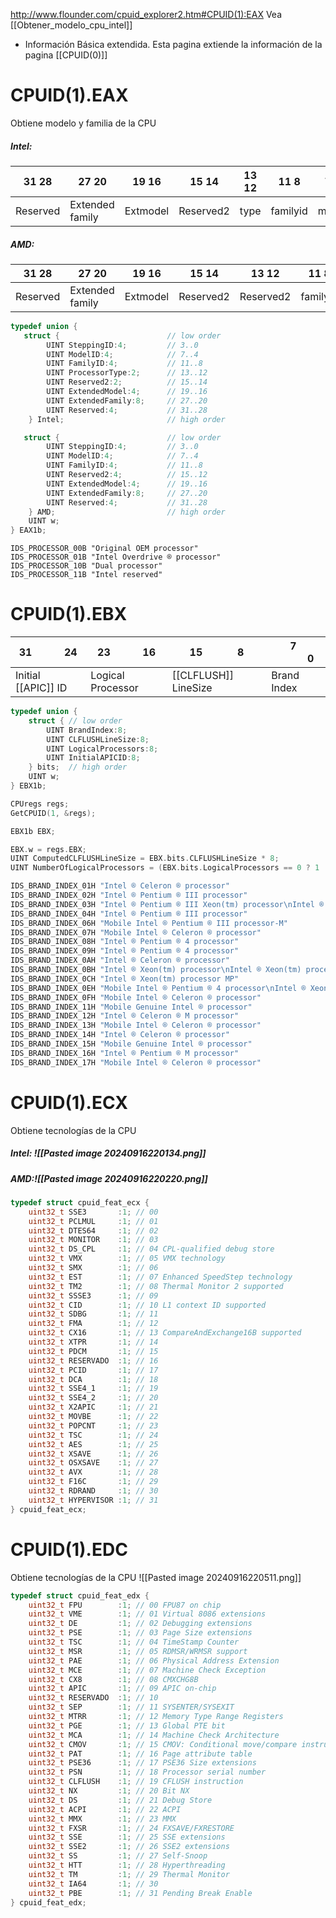 http://www.flounder.com/cpuid_explorer2.htm#CPUID(1):EAX
Vea [[Obtener_modelo_cpu_intel]]

- Información Básica extendida. Esta pagina extiende la información de la pagina [[CPUID(0)]]

# CPUID(1).EAX
Obtiene modelo y familia de la CPU
##### Intel:

| 31    28 | 27            20 | 19      16 | 15 14     | 13 12 | 11     8 | 7      4 | 3      0 |
| -------- | ---------------- | ---------- | --------- | ----- | -------- | -------- | -------- |
| Reserved | Extended family  | Extmodel   | Reserved2 | type  | familyid | model    | stepping |


##### AMD:

| 31    28 | 27       20     | 19    16 | 15 14     | 13 12     | 11     8 | 7      4 | 3      0 |
| -------- | --------------- | -------- | --------- | --------- | -------- | -------- | -------- |
| Reserved | Extended family | Extmodel | Reserved2 | Reserved2 | familyid | model    | stepping |

```c
typedef union {
   struct {                        // low order
		UINT SteppingID:4;         // 3..0
		UINT ModelID:4;            // 7..4
		UINT FamilyID:4;           // 11..8
		UINT ProcessorType:2;      // 13..12
		UINT Reserved2:2;          // 15..14
		UINT ExtendedModel:4;      // 19..16
		UINT ExtendedFamily:8;     // 27..20
		UINT Reserved:4;           // 31..28
	} Intel;                       // high order

   struct {                        // low order
		UINT SteppingID:4;         // 3..0
		UINT ModelID:4;            // 7..4
		UINT FamilyID:4;           // 11..8
		UINT Reserved2:4;          // 15..12
		UINT ExtendedModel:4;      // 19..16
		UINT ExtendedFamily:8;     // 27..20
		UINT Reserved:4;           // 31..28
	} AMD;                         // high order
	UINT w;
} EAX1b;
```

```
IDS_PROCESSOR_00B "Original OEM processor"
IDS_PROCESSOR_01B "Intel Overdrive ® processor"
IDS_PROCESSOR_10B "Dual processor"
IDS_PROCESSOR_11B "Intel reserved"
```
# CPUID(1).EBX


| 31            24    | 23            16  | 15             8     | 7              0 |
| ------------------- | ----------------- | -------------------- | ---------------- |
| Initial [[APIC]] ID | Logical Processor | [[CLFLUSH]] LineSize | Brand Index      |
```c
typedef union {
	struct { // low order
		UINT BrandIndex:8;
		UINT CLFLUSHLineSize:8;
		UINT LogicalProcessors:8;
		UINT InitialAPICID:8;
	} bits;  // high order
	UINT w;
} EBX1b;
```

```c
CPUregs regs;
GetCPUID(1, &regs);

EBX1b EBX;

EBX.w = regs.EBX;
UINT ComputedCLFLUSHLineSize = EBX.bits.CLFLUSHLineSize * 8;
UINT NumberOfLogicalProcessors = (EBX.bits.LogicalProcessors == 0 ? 1 : EBX.bits.LogicalProcessors);
```

```c
IDS_BRAND_INDEX_01H "Intel ® Celeron ® processor"
IDS_BRAND_INDEX_02H "Intel ® Pentium ® III processor"
IDS_BRAND_INDEX_03H "Intel ® Pentium ® III Xeon(tm) processor\nIntel ® Celeron ® processor"
IDS_BRAND_INDEX_04H "Intel ® Pentium ® III processor"
IDS_BRAND_INDEX_06H "Mobile Intel ® Pentium ® III processor-M"
IDS_BRAND_INDEX_07H "Mobile Intel ® Celeron ® processor"
IDS_BRAND_INDEX_08H "Intel ® Pentium ® 4 processor"
IDS_BRAND_INDEX_09H "Intel ® Pentium ® 4 processor"
IDS_BRAND_INDEX_0AH "Intel ® Celeron ® processor"
IDS_BRAND_INDEX_0BH "Intel ® Xeon(tm) processor\nIntel ® Xeon(tm) processor MP"
IDS_BRAND_INDEX_0CH "Intel ® Xeon(tm) processor MP"
IDS_BRAND_INDEX_0EH "Mobile Intel ® Pentium ® 4 processor\nIntel ® Xeon(tm) processor"
IDS_BRAND_INDEX_0FH "Mobile Intel ® Celeron ® processor"
IDS_BRAND_INDEX_11H "Mobile Genuine Intel ® processor"
IDS_BRAND_INDEX_12H "Intel ® Celeron ® M processor"
IDS_BRAND_INDEX_13H "Mobile Intel ® Celeron ® processor"
IDS_BRAND_INDEX_14H "Intel ® Celeron ® processor"
IDS_BRAND_INDEX_15H "Mobile Genuine Intel ® processor"
IDS_BRAND_INDEX_16H "Intel ® Pentium ® M processor"
IDS_BRAND_INDEX_17H "Mobile Intel ® Celeron ® processor"
```

# CPUID(1).ECX
Obtiene tecnologías de la CPU

##### Intel: ![[Pasted image 20240916220134.png]]
##### AMD:![[Pasted image 20240916220220.png]]
```c
typedef struct cpuid_feat_ecx {
    uint32_t SSE3       :1; // 00
    uint32_t PCLMUL     :1; // 01
    uint32_t DTES64     :1; // 02
    uint32_t MONITOR    :1; // 03
    uint32_t DS_CPL     :1; // 04 CPL-qualified debug store
    uint32_t VMX        :1; // 05 VMX technology
    uint32_t SMX        :1; // 06
    uint32_t EST        :1; // 07 Enhanced SpeedStep technology
    uint32_t TM2        :1; // 08 Thermal Monitor 2 supported
    uint32_t SSSE3      :1; // 09
    uint32_t CID        :1; // 10 L1 context ID supported
    uint32_t SDBG       :1; // 11
    uint32_t FMA        :1; // 12
    uint32_t CX16       :1; // 13 CompareAndExchange16B supported
    uint32_t XTPR       :1; // 14
    uint32_t PDCM       :1; // 15
    uint32_t RESERVADO  :1; // 16
    uint32_t PCID       :1; // 17
    uint32_t DCA        :1; // 18
    uint32_t SSE4_1     :1; // 19
    uint32_t SSE4_2     :1; // 20
    uint32_t X2APIC     :1; // 21
    uint32_t MOVBE      :1; // 22
    uint32_t POPCNT     :1; // 23
    uint32_t TSC        :1; // 24
    uint32_t AES        :1; // 25
    uint32_t XSAVE      :1; // 26
    uint32_t OSXSAVE    :1; // 27
    uint32_t AVX        :1; // 28
    uint32_t F16C       :1; // 29
    uint32_t RDRAND     :1; // 30
    uint32_t HYPERVISOR :1; // 31
} cpuid_feat_ecx;
```

# CPUID(1).EDC
Obtiene tecnologías de la CPU
![[Pasted image 20240916220511.png]]
```c
typedef struct cpuid_feat_edx {
    uint32_t FPU        :1; // 00 FPU87 on chip
    uint32_t VME        :1; // 01 Virtual 8086 extensions
    uint32_t DE         :1; // 02 Debugging extensions
    uint32_t PSE        :1; // 03 Page Size extensions
    uint32_t TSC        :1; // 04 TimeStamp Counter
    uint32_t MSR        :1; // 05 RDMSR/WRMSR support
    uint32_t PAE        :1; // 06 Physical Address Extension
    uint32_t MCE        :1; // 07 Machine Check Exception
    uint32_t CX8        :1; // 08 CMXCHG8B
    uint32_t APIC       :1; // 09 APIC on-chip
    uint32_t RESERVADO  :1; // 10 
    uint32_t SEP        :1; // 11 SYSENTER/SYSEXIT
    uint32_t MTRR       :1; // 12 Memory Type Range Registers
    uint32_t PGE        :1; // 13 Global PTE bit
    uint32_t MCA        :1; // 14 Machine Check Architecture
    uint32_t CMOV       :1; // 15 CMOV: Conditional move/compare instruction
    uint32_t PAT        :1; // 16 Page attribute table
    uint32_t PSE36      :1; // 17 PSE36 Size extensions
    uint32_t PSN        :1; // 18 Processor serial number
    uint32_t CLFLUSH    :1; // 19 CFLUSH instruction
    uint32_t NX         :1; // 20 Bit NX
    uint32_t DS         :1; // 21 Debug Store
    uint32_t ACPI       :1; // 22 ACPI
    uint32_t MMX        :1; // 23 MMX
    uint32_t FXSR       :1; // 24 FXSAVE/FXRESTORE
    uint32_t SSE        :1; // 25 SSE extensions
    uint32_t SSE2       :1; // 26 SSE2 extensions
    uint32_t SS         :1; // 27 Self-Snoop
    uint32_t HTT        :1; // 28 Hyperthreading
    uint32_t TM         :1; // 29 Thermal Monitor
    uint32_t IA64       :1; // 30 
    uint32_t PBE        :1; // 31 Pending Break Enable
} cpuid_feat_edx;
```